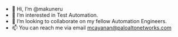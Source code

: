 - 👋 Hi, I’m @makuneru
- 👀 I’m interested in Test Automation.
- 💞️ I’m looking to collaborate on my fellow Automation Engineers.
- 📫 You can reach me via email mcayanan@paloaltonetworks.com

<!---
makuneru/makuneru is a ✨ special ✨ repository because its `README.md` (this file) appears on your GitHub profile.
You can click the Preview link to take a look at your changes.
--->
